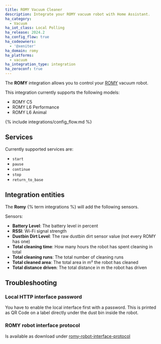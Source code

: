 ```yaml
---
title: ROMY Vacuum Cleaner
description: Integrate your ROMY vacuum robot with Home Assistant.
ha_category:
  - Vacuum
ha_iot_class: Local Polling
ha_release: 2024.2
ha_config_flow: true
ha_codeowners:
  - '@xeniter'
ha_domain: romy
ha_platforms:
  - vacuum
ha_integration_type: integration
ha_zeroconf: true
---
```


The **ROMY** integration allows you to control your [ROMY](https://www.romyrobot.com) vacuum robot.

This integration currently supports the following models:

- ROMY C5
- ROMY L6 Performance
- ROMY L6 Animal

{% include integrations/config_flow.md %}

## Services

Currently supported services are:

- `start`
- `pause`
- `continue`
- `stop`
- `return_to_base`

## Integration entities

The **Romy** {% term integrations %} will add the following sensors.

Sensors:

- **Battery Level**: The battery level in percent
- **RSSI**: Wi-Fi signal strength
- **Dustbin Dirt Level**: The raw dustbin dirt sensor value (not every ROMY has one)
- **Total cleaning time**: How many hours the robot has spent cleaning in total
- **Total cleaning runs**: The total number of cleaning runs
- **Total cleaned area**: The total area in m² the robot has cleaned
- **Total distance driven**: The total distance in m the robot has driven


## Troubleshooting

### Local HTTP interface password

You have to enable the local interface first with a password. This is printed as QR Code on a label directly under the dust bin inside the robot.

### ROMY robot interface protocol

Is available as download under [romy-robot-interface-protocol](https://www.romyrobot.com/en-AT/romy-robot-interface-protocol)
